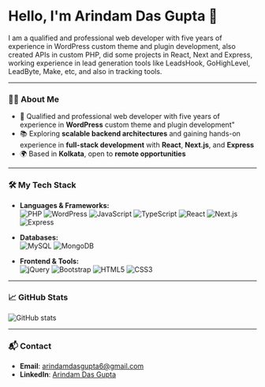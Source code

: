 # Hello, I'm Arindam Das Gupta 👋

I am a qualified and professional web developer with five years of experience in WordPress custom theme and plugin development, also created APIs in custom PHP, did some projects in React, Next and Express, working experience in lead generation tools like LeadsHook, GoHighLevel, LeadByte, Make, etc, and also in tracking tools.

---

### 👨‍💻 About Me

- 💼 Qualified and professional web developer with five years of experience in **WordPress** custom theme and plugin development"
- 📚 Exploring **scalable backend architectures** and gaining hands-on experience in **full-stack development** with **React**, **Next.js**, and **Express**
- 🌍 Based in **Kolkata**, open to **remote opportunities**

---

### 🛠️ My Tech Stack

- **Languages & Frameworks:**  
  ![PHP](https://img.shields.io/badge/-PHP-777BB4?logo=php&logoColor=white&style=flat)
  ![WordPress](https://img.shields.io/badge/-WordPress-21759B?logo=wordpress&logoColor=white&style=flat)
  ![JavaScript](https://img.shields.io/badge/-JavaScript-F7DF1E?logo=javascript&logoColor=black&style=flat)
  ![TypeScript](https://img.shields.io/badge/-TypeScript-3178C6?logo=typescript&logoColor=white&style=flat)
  ![React](https://img.shields.io/badge/-React-61DAFB?logo=react&logoColor=black&style=flat)
  ![Next.js](https://img.shields.io/badge/-Next.js-000000?logo=nextdotjs&logoColor=white&style=flat)
  ![Express](https://img.shields.io/badge/-Express-000000?logo=express&logoColor=white&style=flat)

- **Databases:**  
  ![MySQL](https://img.shields.io/badge/-MySQL-4479A1?logo=mysql&logoColor=white&style=flat)
  ![MongoDB](https://img.shields.io/badge/-MongoDB-47A248?logo=mongodb&logoColor=white&style=flat)

- **Frontend & Tools:**  
  ![jQuery](https://img.shields.io/badge/-jQuery-0769AD?logo=jquery&logoColor=white&style=flat)
  ![Bootstrap](https://img.shields.io/badge/-Bootstrap-563D7C?logo=bootstrap&logoColor=white&style=flat)
  ![HTML5](https://img.shields.io/badge/-HTML5-E34F26?logo=html5&logoColor=white&style=flat)
  ![CSS3](https://img.shields.io/badge/-CSS3-1572B6?logo=css3&logoColor=white&style=flat)

---

### 📈 GitHub Stats

![GitHub stats](https://github-readme-stats.vercel.app/api?username=adg006&show_icons=true&theme=dark)

---

### 📬 Contact

- **Email**: arindamdasgupta6@gmail.com
- **LinkedIn**: [Arindam Das Gupta](https://www.linkedin.com/in/adg006)


